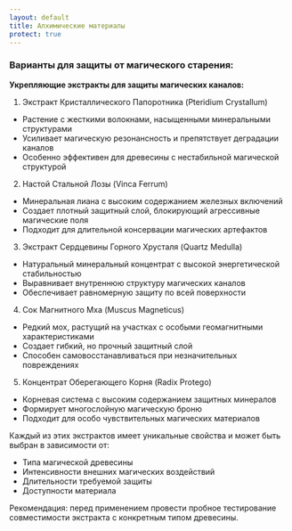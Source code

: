 ```yaml
---
layout: default
title: Алхимические материалы
protect: true
---
```


### Варианты для защиты от магического старения:

**Укрепляющие экстракты для защиты магических каналов:**

1. Экстракт Кристаллического Папоротника (Pteridium Crystallum)
- Растение с жесткими волокнами, насыщенными минеральными структурами
- Усиливает магическую резонансность и препятствует деградации каналов
- Особенно эффективен для древесины с нестабильной магической структурой

2. Настой Стальной Лозы (Vinca Ferrum)
- Минеральная лиана с высоким содержанием железных включений
- Создает плотный защитный слой, блокирующий агрессивные магические поля
- Подходит для длительной консервации магических артефактов

3. Экстракт Сердцевины Горного Хрусталя (Quartz Medulla)
- Натуральный минеральный концентрат с высокой энергетической стабильностью
- Выравнивает внутреннюю структуру магических каналов
- Обеспечивает равномерную защиту по всей поверхности

4. Сок Магнитного Мха (Muscus Magneticus)
- Редкий мох, растущий на участках с особыми геомагнитными характеристиками
- Создает гибкий, но прочный защитный слой
- Способен самовосстанавливаться при незначительных повреждениях

5. Концентрат Оберегающего Корня (Radix Protego)
- Корневая система с высоким содержанием защитных минералов
- Формирует многослойную магическую броню
- Подходит для особо чувствительных магических материалов

Каждый из этих экстрактов имеет уникальные свойства и может быть выбран в зависимости от:
- Типа магической древесины
- Интенсивности внешних магических воздействий
- Длительности требуемой защиты
- Доступности материала

Рекомендация: перед применением провести пробное тестирование совместимости экстракта с конкретным типом древесины.